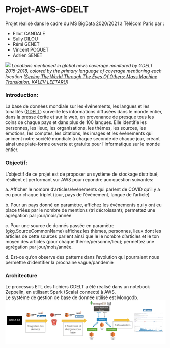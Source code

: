 # Projet-AWS-GDELT
Projet réalisé dans le cadre du MS BigData 2020/2021 à Télécom Paris par :
  - Elliot CANDALE
  - Sully DILOU
  - Rémi GENET
  - Vincent POQUET
  - Adrien SENET
 
 ![](http://andreiarion.github.io/images/gdelt-linguistic-geography.png)
 *Locations mentioned in global news coverage monitored by GDELT 2015-2018, colored by the primary language of coverage mentioning each location ([Seeing The World Through The Eyes Of Others: Mass Machine Translation, KALEV LEETARU](https://www.forbes.com/sites/kalevleetaru/2018/11/24/seeing-the-world-through-the-eyes-of-others-mass-machine-translation/?sh=280c83702c8a))*
 
 
### Introduction:
  La base de données mondiale sur les événements, les langues et les tonalités ([GDELT](https://www.gdeltproject.org/)) surveille les informations diffusées dans le monde entier, dans la presse écrite et sur le web, en provenance de presque tous les coins de chaque pays et dans plus de 100 langues. Elle identifie les personnes, les lieux, les organisations, les thèmes, les sources, les émotions, les comptes, les citations, les images et les événements qui animent notre société mondiale à chaque seconde de chaque jour, créant ainsi une plate-forme ouverte et gratuite pour l'informatique sur le monde entier.


### Objectif:
  L’objectif de ce projet est de proposer un système de stockage distribué, résilient et performant sur AWS pour repondre aux question suivantes:

   a. Afficher le nombre d’articles/évènements qui parlent de COVID qu’il y a eu pour chaque triplet (jour, pays de l’évènement, langue de l’article)

   b. Pour un pays donné en paramètre, affichez les évènements qui y ont eu place triées par le nombre de mentions (tri décroissant); permettez une agrégation par jour/mois/année

   c. Pour une source de donnés passée en paramètre (gkg.SourceCommonName) affichez les thèmes, personnes, lieux dont les articles de cette sources parlent ainsi que le le nombre  d’articles et le ton moyen des articles (pour chaque thème/personne/lieu); permettez une agrégation par jour/mois/année.

   d. Est-ce qu’on observe des patterns dans l’evolution qui pourraient nous permettre d’identifier la prochaine vague/pandemie
    
    
### Architecture
Le processus ETL des fichiers GDELT a été réalisé dans un notebook Zeppelin, en utilisant Spark (Scala) connecté à AWS.  
Le système de gestion de base de donnée utilisé est Mongodb.  
![](https://github.com/Projet-AWS-GDELT/Projet-AWS-GDELT/blob/main/Images/NoSQL.png?raw=true)

